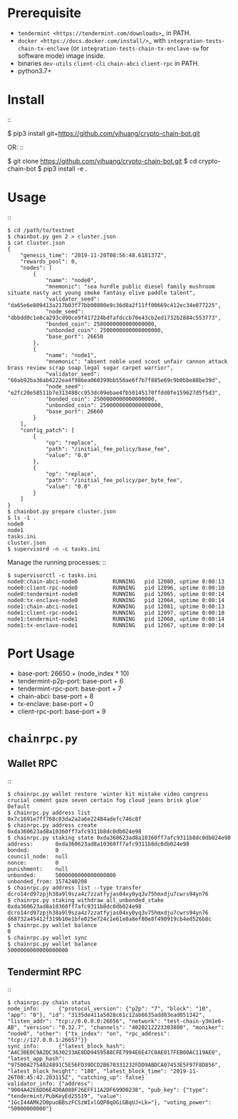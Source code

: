 Prerequisite
============

* `tendermint <https://tendermint.com/downloads>`_ in PATH.
* `docker <https://docs.docker.com/install/>`_ with ``integration-tests-chain-tx-enclave`` (or ``integration-tests-chain-tx-enclave-sw`` for software mode) image inside.
* binaries ``dev-utils`` ``client-cli`` ``chain-abci`` ``client-rpc`` in PATH.
* python3.7+

Install
=======

::

  $ pip3 install git+https://github.com/yihuang/crypto-chain-bot.git

OR: ::

  $ git clone https://github.com/yihuang/crypto-chain-bot.git
  $ cd crypto-chain-bot
  $ pip3 install -e .

Usage
=====

::

    $ cd /path/to/testnet
    $ chainbot.py gen 2 > cluster.json
    $ cat cluster.json
    {
        "genesis_time": "2019-11-20T08:56:48.618137Z",
        "rewards_pool": 0,
        "nodes": [
            {
                "name": "node0",
                "mnemonic": "sea hurdle public diesel family mushroom situate nasty act young smoke fantasy olive paddle talent",
                "validator_seed": "da65e6e809413a217b03f77bb00800e9c36d8a2f11ff00669c412ec34e077225",
                "node_seed": "dbbdd0c1e8ca293cd90ce9f417224bdfafdccb70e43cb2ed1732b2884c553773",
                "bonded_coin": 2500000000000000000,
                "unbonded_coin": 2500000000000000000,
                "base_port": 26650
            },
            {
                "name": "node1",
                "mnemonic": "absent noble used scout unfair cannon attack brass review scrap soap legal sugar carpet warrior",
                "validator_seed": "60ab92ba36ab4222ea4f986ea060399bb550ae6f7b7f885e69c9b0bbe88be39d",
                "node_seed": "e2fc20e58511b7e313488cc953dc09ebae4fb50145170ffdd0fe159627d5f5d3",
                "bonded_coin": 2500000000000000000,
                "unbonded_coin": 2500000000000000000,
                "base_port": 26660
            }
        ],
        "config_patch": [
            {
                "op": "replace",
                "path": "/initial_fee_policy/base_fee",
                "value": "0.0"
            },
            {
                "op": "replace",
                "path": "/initial_fee_policy/per_byte_fee",
                "value": "0.0"
            }
        ]
    }
    $ chainbot.py prepare cluster.json
    $ ls -1 .
    node0
    node1
    tasks.ini
    cluster.json
    $ supervisord -n -c tasks.ini
    
Manage the running processes: ::

    $ supervisorctl -c tasks.ini
    node0:chain-abci-node0           RUNNING   pid 12080, uptime 0:00:13
    node0:client-rpc-node0           RUNNING   pid 12096, uptime 0:00:10
    node0:tendermint-node0           RUNNING   pid 12065, uptime 0:00:14
    node0:tx-enclave-node0           RUNNING   pid 12064, uptime 0:00:14
    node1:chain-abci-node1           RUNNING   pid 12081, uptime 0:00:13
    node1:client-rpc-node1           RUNNING   pid 12097, uptime 0:00:10
    node1:tendermint-node1           RUNNING   pid 12068, uptime 0:00:14
    node1:tx-enclave-node1           RUNNING   pid 12067, uptime 0:00:14

Port Usage
==========

* base-port: 26650 + (node_index * 10)
* tendermint-p2p-port: base-port + 6
* tendermint-rpc-port: base-port + 7
* chain-abci: base-port + 8
* tx-enclave: base-port + 0
* client-rpc-port: base-port + 9

``chainrpc.py``
===============

Wallet RPC
----------

::

    $ chainrpc.py wallet restore 'winter kit mistake video congress crucial cement gaze seven certain fog cloud jeans brisk glue'
    Default
    $ chainrpc.py address list
    0x7c1691e7ff768c83da2a2a6e22484adefc746c8f
    $ chainrpc.py address create
    0xda360623ad8a10360ff7afc9311b8dc0db024e98
    $ chainrpc.py staking state 0xda360623ad8a10360ff7afc9311b8dc0db024e98
    address:       0xda360623ad8a10360ff7afc9311b8dc0db024e98
    bonded:        0
    council_node:  null
    nonce:         0
    punishment:    null
    unbonded:      5000000000000000000
    unbonded_from: 1574240208
    $ chainrpc.py address list --type transfer
    dcro14rd97zpjh38a9l9sza4z7zzatfyjas04xy0yq3v75hmxdju7cwrs94yn76
    $ chainrpc.py staking withdraw_all_unbonded_stake 0xda360623ad8a10360ff7afc9311b8dc0db024e98 dcro14rd97zpjh38a9l9sza4z7zzatfyjas04xy0yq3v75hmxdju7cwrs94yn76
    d68732a45412f319b10e1bfe025e724c1e61e0a8ef80e8f490919cb4ed526b8c
    $ chainrpc.py wallet balance
    0
    $ chainrpc.py wallet sync
    $ chainrpc.py wallet balance
    5000000000000000000

Tendermint RPC
---------------

::

    $ chainrpc.py chain status
    node_info:      {"protocol_version": {"p2p": "7", "block": "10", "app": "0"}, "id": "3135de411a5028c61c12ab6635add83ead051342", "listen_addr": "tcp://0.0.0.0:26656", "network": "test-chain-y3m1e6-AB", "version": "0.32.7", "channels": "4020212223303800", "moniker": "node0", "other": {"tx_index": "on", "rpc_address": "tcp://127.0.0.1:26657"}}
    sync_info:      {"latest_block_hash": "A4C30E0C9A2DC3630233AE8DD9459588CFE7994E6E47C0AE017FEB00AC119AE0", "latest_app_hash": "97500A2754824891C5E56FD39DCD2B670331232FDD9ABDCA07453E5F97F8D856", "latest_block_height": "180", "latest_block_time": "2019-11-26T08:45:42.203115Z", "catching_up": false}
    validator_info: {"address": "9004A42E6DD6E4D0A088F26EFF11A2DF699D0238", "pub_key": {"type": "tendermint/PubKeyEd25519", "value": "1GcI44AMk2O0puoBBszFCSzWIxlGQP8qOGiGBqUJ+Lk="}, "voting_power": "50000000000"}
